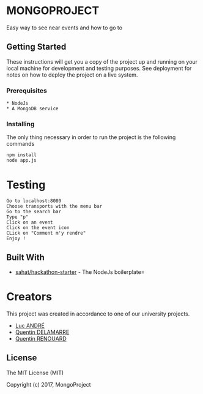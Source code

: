 # MONGOPROJECT
Easy way to see near events and how to go to

## Getting Started

These instructions will get you a copy of the project up and running on your local machine for development and testing purposes. See deployment for notes on how to deploy the project on a live system.

### Prerequisites
```
* NodeJs
* A MongoDB service 
```

### Installing

The only thing necessary in order to run the project is the following commands

```
npm install 
node app.js
```


# Testing

```
Go to localhost:8080
Choose transports with the menu bar
Go to the search bar
Type "p"
Click on an event
Click on the event icon
CLick on "Comment m'y rendre"
Enjoy !
```

## Built With

* [sahat/hackathon-starter](https://github.com/sahat/hackathon-starter) - The NodeJs boilerplate=

# Creators

This project was created in accordance to one of our university projects.
* [Luc ANDRÉ](https://github.com/lucandreiut)
* [Quentin DELAMARRE](https://github.com/windos757)
* [Quentin RENOUARD](https://github.com/quinou-kun)

License
-------

The MIT License (MIT)

Copyright (c) 2017, MongoProject
